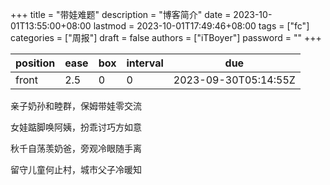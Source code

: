 +++
title = "带娃难题"
description = "博客简介"
date = 2023-10-01T13:55:00+08:00
lastmod = 2023-10-01T17:49:46+08:00
tags = ["fc"]
categories = ["周报"]
draft = false
authors = ["iTBoyer"]
password = ""
+++

| position | ease | box | interval | due                  |
|----------|------|-----|----------|----------------------|
| front    | 2.5  | 0   | 0        | 2023-09-30T05:14:55Z |

亲子奶孙和睦群，保姆带娃零交流 

女娃踮脚唤阿姨，扮乖讨巧方如意 

秋千自荡羡奶爸，旁观冷眼随手离 

留守儿童何止村，城市父子冷暖知 

